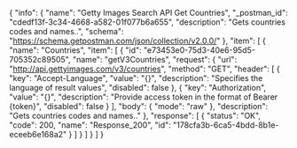 {
  "info": {
    "name": "Getty Images Search API Get Countries",
    "_postman_id": "cdedf13f-3c34-4668-a582-01f077b6a655",
    "description": "Gets countries codes and names..",
    "schema": "https://schema.getpostman.com/json/collection/v2.0.0/"
  },
  "item": [
    {
      "name": "Countries",
      "item": [
        {
          "id": "e73453e0-75d3-40e6-95d5-705352c89505",
          "name": "getV3Countries",
          "request": {
            "url": "http://api.gettyimages.com/v3/countries",
            "method": "GET",
            "header": [
              {
                "key": "Accept-Language",
                "value": "{}",
                "description": "Specifies the language of result values",
                "disabled": false
              },
              {
                "key": "Authorization",
                "value": "{}",
                "description": "Provide access token in the format of Bearer {token}",
                "disabled": false
              }
            ],
            "body": {
              "mode": "raw"
            },
            "description": "Gets countries codes and names.."
          },
          "response": [
            {
              "status": "OK",
              "code": 200,
              "name": "Response_200",
              "id": "178cfa3b-6ca5-4bdd-8b1e-eceeb6e168a2"
            }
          ]
        }
      ]
    }
  ]
}